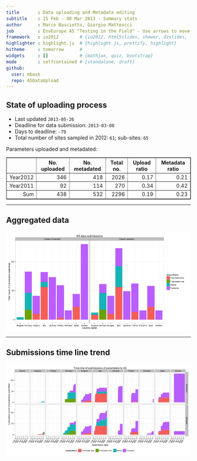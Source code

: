 ```yaml
---
title       : Data uploading and Metadata editing
subtitle    : 15 Feb - 08 Mar 2013 - Summary stats
author      : Marco Bascietto, Giorgio Matteucci
job         : EnvEurope A5 "Testing in the Field" - Use arrows to move between slides
framework   : io2012        # {io2012, html5slides, shower, dzslides, ...}
highlighter : highlight.js  # {highlight.js, prettify, highlight}
hitheme     : tomorrow      # 
widgets     : []            # {mathjax, quiz, bootstrap}
mode        : selfcontained # {standalone, draft}
github:
  user: mbask
  repo: A5DataUpload
---
```













## State of uploading process

* Last updated ``2013-05-26``
* Deadline for data submission: `2013-03-08`
* Days to deadline: ``-79``
* Total number of sites sampled in 2012: ``61``; sub-sites: ``65``

Parameters uploaded and metadated:
<!-- html table generated in R 3.0.1 by xtable 1.7-1 package -->
<!-- Sun May 26 20:54:57 2013 -->
<TABLE border=1>
<TR> <TH>  </TH> <TH> No. uploaded </TH> <TH> No. metadated </TH> <TH> Total no. </TH> <TH> Upload ratio </TH> <TH> Metadata ratio </TH>  </TR>
  <TR> <TD align="right"> Year2012 </TD> <TD align="right"> 346 </TD> <TD align="right"> 418 </TD> <TD align="right"> 2026 </TD> <TD align="right"> 0.17 </TD> <TD align="right"> 0.21 </TD> </TR>
  <TR> <TD align="right"> Year2011 </TD> <TD align="right">  92 </TD> <TD align="right"> 114 </TD> <TD align="right"> 270 </TD> <TD align="right"> 0.34 </TD> <TD align="right"> 0.42 </TD> </TR>
  <TR> <TD align="right"> Sum </TD> <TD align="right"> 438 </TD> <TD align="right"> 532 </TD> <TD align="right"> 2296 </TD> <TD align="right"> 0.19 </TD> <TD align="right"> 0.23 </TD> </TR>
   </TABLE>





---

## Aggregated data

![plot of chunk aggrDataByDomain](figure/A5DAMU-1aggrDataByDomain.png) 


---

## Submissions time line trend
 

![plot of chunk timeLineChart](figure/A5DAMU-1timeLineChart.png) 







